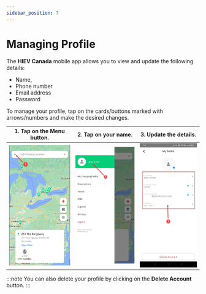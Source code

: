 ```yaml
---
sidebar_position: 7
---
```

# Managing Profile

The **HIEV Canada** mobile app allows you to view and update the following details:
- Name,
- Phone number
- Email address
- Password

To manage your profile, tap on the cards/buttons marked with arrows/numbers and make the desired changes.

|  1. Tap on the Menu button.   |     2. Tap on your name.      |    3. Update the details.     |
| :---------------------------: | :---------------------------: | :---------------------------: |
| ![Overview](img/Profile1.jpg) | ![Overview](img/Profile2.jpg) | ![Overview](img/Profile3.jpg) |
:::note
You can also delete your profile by clicking on the **Delete Account** button.
:::